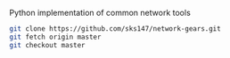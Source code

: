 Python implementation of common network tools

```bash
git clone https://github.com/sks147/network-gears.git
git fetch origin master
git checkout master
```